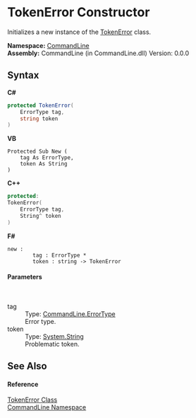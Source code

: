 # TokenError Constructor 
 

Initializes a new instance of the <a href="T_CommandLine_TokenError">TokenError</a> class.

**Namespace:**&nbsp;<a href="N_CommandLine">CommandLine</a><br />**Assembly:**&nbsp;CommandLine (in CommandLine.dll) Version: 0.0.0

## Syntax

**C#**<br />
``` C#
protected TokenError(
	ErrorType tag,
	string token
)
```

**VB**<br />
``` VB
Protected Sub New ( 
	tag As ErrorType,
	token As String
)
```

**C++**<br />
``` C++
protected:
TokenError(
	ErrorType tag, 
	String^ token
)
```

**F#**<br />
``` F#
new : 
        tag : ErrorType * 
        token : string -> TokenError
```


#### Parameters
&nbsp;<dl><dt>tag</dt><dd>Type: <a href="T_CommandLine_ErrorType">CommandLine.ErrorType</a><br />Error type.</dd><dt>token</dt><dd>Type: <a href="https://docs.microsoft.com/dotnet/api/system.string" target="_blank">System.String</a><br />Problematic token.</dd></dl>

## See Also


#### Reference
<a href="T_CommandLine_TokenError">TokenError Class</a><br /><a href="N_CommandLine">CommandLine Namespace</a><br />